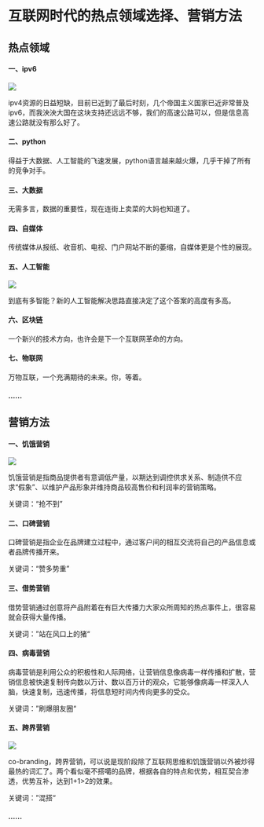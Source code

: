# 互联网时代的热点领域选择、营销方法

## 热点领域

#### 一、ipv6

![](http://ww1.sinaimg.cn/large/007jCw9lgy1fyx7d1xv5wj30fe090wf7.jpg)

ipv4资源的日益短缺，目前已近到了最后时刻，几个帝国主义国家已近非常普及ipv6，而我泱泱大国在这块支持还远远不够，我们的高速公路可以，但是信息高速公路就没有那么好了。

#### 二、python

得益于大数据、人工智能的飞速发展，python语言越来越火爆，几乎干掉了所有的竞争对手。

#### 三、大数据

无需多言，数据的重要性，现在连街上卖菜的大妈也知道了。

#### 四、自媒体

传统媒体从报纸、收音机、电视、门户网站不断的萎缩，自媒体更是个性的展现。

#### 五、人工智能
![](http://ww1.sinaimg.cn/large/007jCw9lgy1fyx76g9d07j30sg0hvdie.jpg)

到底有多智能？新的人工智能解决思路直接决定了这个答案的高度有多高。

#### 六、区块链

一个新兴的技术方向，也许会是下一个互联网革命的方向。

#### 七、物联网

万物互联，一个充满期待的未来。你，等着。

#### ……

## 营销方法

#### 一、饥饿营销 
![](http://ww1.sinaimg.cn/large/007jCw9lgy1fyx7b659kkj30fa0apdgk.jpg)

饥饿营销是指商品提供者有意调低产量，以期达到调控供求关系、制造供不应求“假象”、以维护产品形象并维持商品较高售价和利润率的营销策略。  

关键词：“抢不到”

#### 二、口碑营销 

口碑营销是指企业在品牌建立过程中，通过客户间的相互交流将自己的产品信息或者品牌传播开来。 

关键词：“赞多势重”

#### 三、借势营销 

借势营销通过创意将产品附着在有巨大传播力大家众所周知的热点事件上，很容易就会获得大量传播。

关键词：”站在风口上的猪“

#### 四、病毒营销 

病毒营销是利用公众的积极性和人际网络，让营销信息像病毒一样传播和扩散，营销信息被快速复制传向数以万计、数以百万计的观众，它能够像病毒一样深入人脑，快速复制，迅速传播，将信息短时间内传向更多的受众。 

关键词：”刷爆朋友圈“

#### 五、跨界营销  
![](http://ww1.sinaimg.cn/large/007jCw9lgy1fyx7c6oriyj32h81urtf6.jpg)

co-branding，跨界营销，可以说是现阶段除了互联网思维和饥饿营销以外被炒得最热的词汇了。两个看似毫不搭噶的品牌，根据各自的特点和优势，相互契合渗透，优势互补，达到1+1>2的效果。

关键词：”混搭“

#### ……